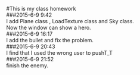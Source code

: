 #This is my class homework  
###2015-6-9 9:42  
I add Plane class , LoadTexture class and Sky class.  
Now the window can show a hero.  
###2015-6-9 16:17  
I add the bullet and fix the problem.  
###2015-6-9 20:43  
I find that I used the wrong user to pushT_T  
###2015-6-9 21:52  
finish the enemy.  